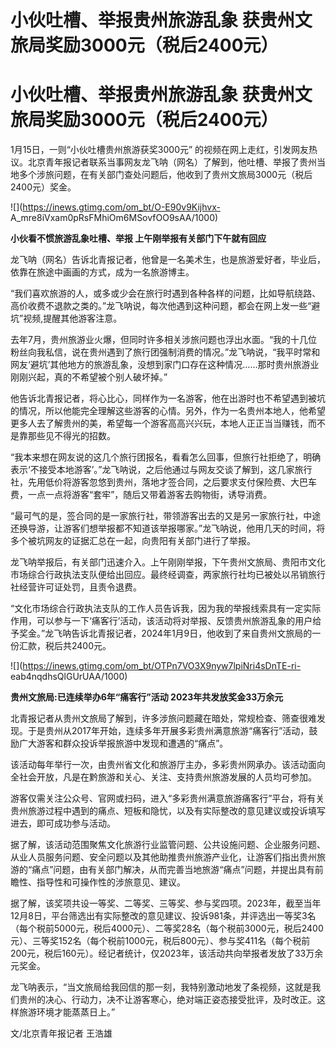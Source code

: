 # 小伙吐槽、举报贵州旅游乱象 获贵州文旅局奖励3000元（税后2400元）

# 小伙吐槽、举报贵州旅游乱象 获贵州文旅局奖励3000元（税后2400元）

1月15日，一则“小伙吐槽贵州旅游获奖3000元”
的视频在网上走红，引发网友热议。北京青年报记者联系当事网友龙飞呐（网名）了解到，他吐槽、举报了贵州当地多个涉旅问题，在有关部门查处问题后，他收到了贵州文旅局3000元（税后2400元）奖金。

![](https://inews.gtimg.com/om_bt/O-E90v9Kijhvx-
A_mre8iVxam0pRsFMhiOm6MSovfOO9sAA/1000)

**小伙看不惯旅游乱象吐槽、举报 上午刚举报有关部门下午就有回应**

龙飞呐（网名）告诉北青报记者，他曾是一名美术生，也是旅游爱好者，毕业后，依靠在旅途中画画的方式，成为一名旅游博主。

“我们喜欢旅游的人，或多或少会在旅行时遇到各种各样的问题，比如导航绕路、高价收费不退款之类的。”龙飞呐说，每次他遇到这种问题，都会在网上发一些“避坑”视频,提醒其他游客注意。

去年7月，贵州旅游业火爆，但同时许多相关涉旅问题也浮出水面。“我的十几位粉丝向我私信，说在贵州遇到了旅行团强制消费的情况。”龙飞呐说，“我平时常和网友‘避坑’其他地方的旅游乱象，没想到家门口存在这种情况……那时贵州旅游业刚刚兴起，真的不希望被个别人破坏掉。”

他告诉北青报记者，将心比心，同样作为一名游客，他在出游时也不希望遇到被坑的情况，所以他能完全理解这些游客的心情。另外，作为一名贵州本地人，他希望更多人去了解贵州的美，希望每一个游客高高兴兴玩，本地人正正当当赚钱，而不是靠那些见不得光的招数。

“我本来想在网友说的这几个旅行团报名，看看怎么回事，但旅行社拒绝了，明确表示‘不接受本地游客’。”龙飞呐说，之后他通过与网友交谈了解到，这几家旅行社，先用低价将游客忽悠到贵州，落地才签合同，之后要求支付保险费、大巴车费，一点一点将游客“套牢”，随后又带着游客去购物街，诱导消费。

“最可气的是，签合同的是一家旅行社，带领游客出去的又是另一家旅行社，中途还换导游，让游客们想举报都不知道该举报哪家。”龙飞呐说，他用几天的时间，将多个被坑网友的证据汇总在一起，向贵阳有关部门进行了举报。

龙飞呐举报后，有关部门迅速介入。上午刚刚举报，下午贵州文旅局、贵阳市文化市场综合行政执法支队便给出回应。最终经调查，两家旅行社均已被处以吊销旅行社经营许可证处罚，且责令退费。

“文化市场综合行政执法支队的工作人员告诉我，因为我的举报线索具有一定实际作用，可以参与一下‘痛客行’活动，该活动将对举报、反馈贵州旅游乱象的用户给予奖金。”龙飞呐告诉北青报记者，2024年1月9日，他收到了来自贵州文旅局的一份汇款，税后共2400元。

![](https://inews.gtimg.com/om_bt/OTPn7VO3X9nyw7lpiNri4sDnTE-ri-
eab4nqdhsQlGUrUAA/1000)

**贵州文旅局:已连续举办6年“痛客行”活动 2023年共发放奖金33万余元**

北青报记者从贵州文旅局了解到，许多涉旅问题藏在暗处，常规检查、筛查很难发现。于是贵州从2017年开始，连续多年开展多彩贵州满意旅游“痛客行”活动，鼓励广大游客和群众投诉举报旅游中发现和遭遇的“痛点”。

该活动每年举行一次，由贵州省文化和旅游厅主办，多彩贵州网承办。该活动面向全社会开放，凡是在黔旅游和关心、关注、支持贵州旅游发展的人员均可参加。

游客仅需关注公众号、官网或扫码，进入“多彩贵州满意旅游痛客行”平台，将有关贵州旅游过程中遇到的痛点、短板和隐忧，以及有实际整改的意见建议或投诉填写进去，即可成功参与活动。

据了解，该活动范围聚焦文化旅游行业监管问题、公共设施问题、企业服务问题、从业人员服务问题、安全问题以及其他助推贵州旅游产业化，让游客们指出贵州旅游的“痛点”问题，由有关部门解决，从而完善当地旅游“痛点”问题，并提出具有前瞻性、指导性和可操作性的涉旅意见、建议。

据了解，该奖项共设一等奖、二等奖、三等奖、参与奖四项。2023年，截至当年12月8日，平台筛选出有实际整改的意见建议、投诉981条，并评选出一等奖3名（每个税前5000元，税后4000元）、二等奖28名（每个税前3000元，税后2400元）、三等奖152名（每个税前1000元，税后800元）、参与奖411名（每个税前200元，税后160元）。经记者统计，仅2023年，该活动共向举报者发放了33万余元奖金。

龙飞呐表示，“当文旅局给我回信的那一刻，我特别激动地发了条视频，这就是我们贵州的决心、行动力，决不让游客寒心，绝对端正姿态接受批评，及时改正。这样旅游环境才能蒸蒸日上。”

文/北京青年报记者 王浩雄

